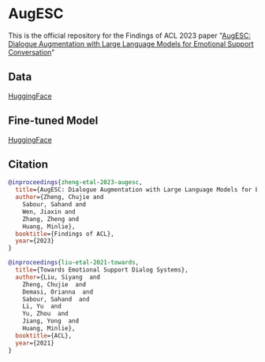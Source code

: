# AugESC

This is the official repository for the Findings of ACL 2023 paper "[AugESC: Dialogue Augmentation with Large Language Models for Emotional Support Conversation](https://arxiv.org/abs/2202.13047)"

## Data

[HuggingFace](https://huggingface.co/datasets/thu-coai/augesc)

## Fine-tuned Model

[HuggingFace](https://huggingface.co/thu-coai/blenderbot-1B-augesc)

## Citation

```bib
@inproceedings{zheng-etal-2023-augesc,
  title={AugESC: Dialogue Augmentation with Large Language Models for Emotional Support Conversation},
  author={Zheng, Chujie and
    Sabour, Sahand and
    Wen, Jiaxin and
    Zhang, Zheng and
    Huang, Minlie},
  booktitle={Findings of ACL},
  year={2023}
}

@inproceedings{liu-etal-2021-towards,
  title={Towards Emotional Support Dialog Systems},
  author={Liu, Siyang  and 
    Zheng, Chujie  and 
    Demasi, Orianna  and 
    Sabour, Sahand  and 
    Li, Yu  and 
    Yu, Zhou  and 
    Jiang, Yong  and 
    Huang, Minlie},
  booktitle={ACL},
  year={2021}
}
```
